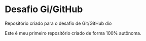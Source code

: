 # Desafio Gi/GitHub
Repositório criado para o desafio de Git/GitHub dio

Este é meu primeiro repositório criado de forma 100% autônoma.
